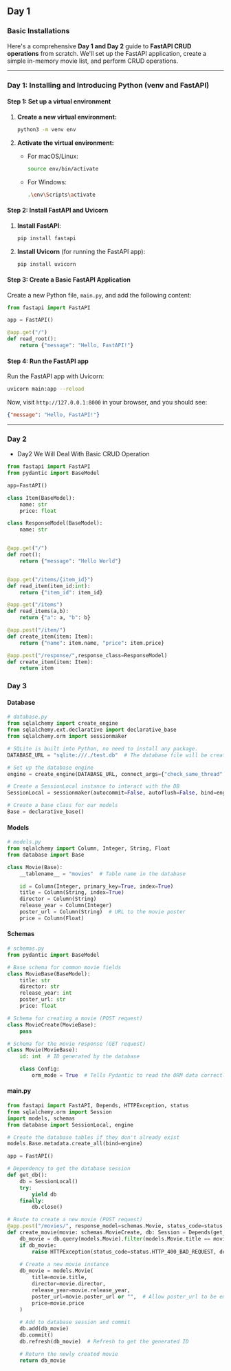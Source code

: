 ## Day 1

### Basic Installations
Here's a comprehensive **Day 1 and Day 2** guide to **FastAPI CRUD operations** from scratch. We'll set up the FastAPI application, create a simple in-memory movie list, and perform CRUD operations.

---

### **Day 1: Installing and Introducing Python (venv and FastAPI)**

#### Step 1: Set up a virtual environment

1. **Create a new virtual environment:**
   ```bash
   python3 -m venv env
   ```

2. **Activate the virtual environment:**
   - For macOS/Linux:
     ```bash
     source env/bin/activate
     ```
   - For Windows:
     ```bash
     .\env\Scripts\activate
     ```

#### Step 2: Install FastAPI and Uvicorn

1. **Install FastAPI**:
   ```bash
   pip install fastapi
   ```

2. **Install Uvicorn** (for running the FastAPI app):
   ```bash
   pip install uvicorn
   ```

#### Step 3: Create a Basic FastAPI Application

Create a new Python file, `main.py`, and add the following content:

```python
from fastapi import FastAPI

app = FastAPI()

@app.get("/")
def read_root():
    return {"message": "Hello, FastAPI!"}
```

#### Step 4: Run the FastAPI app

Run the FastAPI app with Uvicorn:

```bash
uvicorn main:app --reload
```

Now, visit `http://127.0.0.1:8000` in your browser, and you should see:
```json
{"message": "Hello, FastAPI!"}
```

---

### Day 2
- Day2 We Will Deal With Basic CRUD Operation

```python
from fastapi import FastAPI
from pydantic import BaseModel

app=FastAPI()

class Item(BaseModel):
    name: str
    price: float

class ResponseModel(BaseModel):
    name: str


@app.get("/")
def root():
    return {"message": "Hello World"}


@app.get("/items/{item_id}")
def read_item(item_id:int):
    return {"item_id": item_id}

@app.get("/items")
def read_items(a,b):
    return {"a": a, "b": b}

@app.post("/item/")
def create_item(item: Item):
    return {"name": item.name, "price": item.price}

@app.post("/response/",response_class=ResponseModel)
def create_item(item: Item):
    return item
```
### Day 3

#### Database
```python
# database.py
from sqlalchemy import create_engine
from sqlalchemy.ext.declarative import declarative_base
from sqlalchemy.orm import sessionmaker

# SQLite is built into Python, no need to install any package.
DATABASE_URL = "sqlite:///./test.db"  # The database file will be created in the current directory

# Set up the database engine
engine = create_engine(DATABASE_URL, connect_args={"check_same_thread": False})

# Create a SessionLocal instance to interact with the DB
SessionLocal = sessionmaker(autocommit=False, autoflush=False, bind=engine)

# Create a base class for our models
Base = declarative_base()
```
#### Models

```python
# models.py
from sqlalchemy import Column, Integer, String, Float
from database import Base

class Movie(Base):
    __tablename__ = "movies"  # Table name in the database

    id = Column(Integer, primary_key=True, index=True)
    title = Column(String, index=True)
    director = Column(String)
    release_year = Column(Integer)
    poster_url = Column(String)  # URL to the movie poster
    price = Column(Float)

```

#### Schemas

```python
# schemas.py
from pydantic import BaseModel

# Base schema for common movie fields
class MovieBase(BaseModel):
    title: str
    director: str
    release_year: int
    poster_url: str
    price: float

# Schema for creating a movie (POST request)
class MovieCreate(MovieBase):
    pass

# Schema for the movie response (GET request)
class Movie(MovieBase):
    id: int  # ID generated by the database

    class Config:
        orm_mode = True  # Tells Pydantic to read the ORM data correctly
```

#### main.py

```python
from fastapi import FastAPI, Depends, HTTPException, status
from sqlalchemy.orm import Session
import models, schemas
from database import SessionLocal, engine

# Create the database tables if they don't already exist
models.Base.metadata.create_all(bind=engine)

app = FastAPI()

# Dependency to get the database session
def get_db():
    db = SessionLocal()
    try:
        yield db
    finally:
        db.close()

# Route to create a new movie (POST request)
@app.post("/movies/", response_model=schemas.Movie, status_code=status.HTTP_201_CREATED)
def create_movie(movie: schemas.MovieCreate, db: Session = Depends(get_db)):
    db_movie = db.query(models.Movie).filter(models.Movie.title == movie.title).first()
    if db_movie:
        raise HTTPException(status_code=status.HTTP_400_BAD_REQUEST, detail="Movie already exists")
    
    # Create a new movie instance
    db_movie = models.Movie(
        title=movie.title,
        director=movie.director,
        release_year=movie.release_year,
        poster_url=movie.poster_url or "",  # Allow poster_url to be empty
        price=movie.price
    )
    
    # Add to database session and commit
    db.add(db_movie)
    db.commit()
    db.refresh(db_movie)  # Refresh to get the generated ID

    # Return the newly created movie
    return db_movie


```

